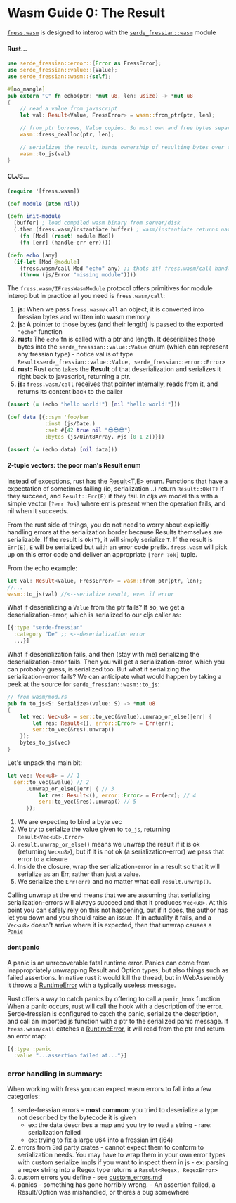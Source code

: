 # Wasm Guide 0: The Result
[`fress.wasm`](https://github.com/pkpkpk/fress/blob/master/src/main/cljs/fress/wasm.cljs) is designed to interop with the [`serde_fressian::wasm`](https://github.com/pkpkpk/serde-fressian/blob/master/src/wasm/mod.rs) module


#### Rust...
```rust
use serde_fressian::error::{Error as FressError};
use serde_fressian::value::{Value};
use serde_fressian::wasm::{self};

#[no_mangle]
pub extern "C" fn echo(ptr: *mut u8, len: usize) -> *mut u8
{
    // read a value from javascript
    let val: Result<Value, FressError> = wasm::from_ptr(ptr, len);

    // from_ptr borrows, Value copies. So must own and free bytes separately.
    wasm::fress_dealloc(ptr, len);

    // serializes the result, hands ownership of resulting bytes over to js
    wasm::to_js(val)
}
```
#### CLJS...

```Clojure
(require '[fress.wasm])

(def module (atom nil))

(defn init-module
  [buffer] ; load compiled wasm binary from server/disk
  (.then (fress.wasm/instantiate buffer) ; wasm/instantiate returns native promise
    (fn [Mod] (reset! module Mod))
    (fn [err] (handle-err err))))

(defn echo [any]
  (if-let [Mod @module]
    (fress.wasm/call Mod "echo" any) ;; thats it! fress.wasm/call handles pointers for you.
    (throw (js/Error "missing module"))))
```

The `fress.wasm/IFressWasmModule` protocol offers primitives for module interop but in practice all you need is `fress.wasm/call`:

  1. __js:__ When we pass `fress.wasm/call` an object, it is converted into fressian bytes and written into wasm memory
  2. __js:__ A pointer to those bytes (and their length) is passed to the exported `"echo"` function
  3. __rust:__ The `echo` fn is called with a ptr and length. It deserializes those bytes into the `serde_fressian::value::Value` enum (which can represent any fressian type)
    - notice val is of type `Result<serde_fressian::value::Value, serde_fressian::error::Error>`
  4. __rust:__ Rust `echo` takes the __Result__ of that deserialization and serializes it right back to javascript, returning a ptr.
  5. __js:__ `fress.wasm/call` receives that pointer internally, reads from it, and returns its content back to the caller

```clojure
(assert (= (echo "hello world!") [nil "hello world!"]))

(def data [{::sym 'foo/bar
            :inst (js/Date.)
            :set #{42 true nil "😎😎😎"}
            :bytes (js/Uint8Array. #js [0 1 2])}])

(assert (= (echo data) [nil data]))
```


#### 2-tuple vectors: the poor man's Result enum
Instead of exceptions, rust has the [Result&lt;T,E&gt;][Result] enum. Functions that have a expectation of sometimes failing (io, serialization...) return `Result::Ok(T)` if they succeed, and `Result::Err(E)` if they fail. In cljs we model this with a simple vector `[?err ?ok]` where err is present when the operation fails, and nil when it succeeds.

From the rust side of things, you do not need to worry about explicitly handling errors at the serialization border because Results themselves are serializable. If the result is `Ok(T)`, it will simply serialize `T`. If the result is `Err(E)`, `E` will be serialized but with an error code prefix. `fress.wasm` will pick up on this error code and deliver an appropriate `[?err ?ok]` tuple.  

From the echo example:

```rust
let val: Result<Value, FressError> = wasm::from_ptr(ptr, len);
//...
wasm::to_js(val) //<--serialize result, even if error
```

What if deserializing a `Value` from the ptr fails? If so, we get a deserialization-error, which is serialized to our cljs caller as:

```clojure
[{:type "serde-fressian"
  :category "De" ;; <--deserialization error
  ...}]
```

What if deserialization fails, and then (stay with me) serializing the deserialization-error fails. Then you will get a serialization-error, which you can probably guess, is serialized too. But what if serializing the serialization-error fails? We can anticipate what would happen by taking a peek at the source for `serde_fressian::wasm::to_js`:

```rust
// from wasm/mod.rs
pub fn to_js<S: Serialize>(value: S) -> *mut u8
{
    let vec: Vec<u8> = ser::to_vec(&value).unwrap_or_else(|err| {
        let res: Result<(), error::Error> = Err(err);
        ser::to_vec(&res).unwrap()
    });
    bytes_to_js(vec)
}
```

Let's unpack the main bit:

```rust
let vec: Vec<u8> = // 1
  ser::to_vec(&value) // 2
      .unwrap_or_else(|err| { // 3
          let res: Result<(), error::Error> = Err(err); // 4
          ser::to_vec(&res).unwrap() // 5
      });
```
1. We are expecting to bind a byte vec
2. We try to serialize the value given to `to_js`, returning `Result<Vec<u8>,Error>`
3. `result.unwrap_or_else()` means we unwrap the result if it is ok (returning `Vec<u8>`), but if it is not ok (a serialization-error) we pass that error to a closure
4. Inside the closure, wrap the serialization-error in a result so that it will serialize as an Err, rather than just a value.
5. We serialize the `Err(err)` and no matter what call `result.unwrap()`.

Calling unwrap at the end means that we are assuming that serializing serialization-errors will always succeed and that it produces `Vec<u8>`. At this point you can safely rely on this not happening, but if it does, the author has let you down and you should raise an issue. If in actuality it fails, and a `Vec<u8>` doesn't arrive where it is expected, then that unwrap causes a [`Panic`][Panic]



#### dont panic
A panic is an unrecoverable fatal runtime error. Panics can come from inappropriately unwrapping Result and Option types, but also things such as failed assertions. In native rust it would kill the thread, but in WebAssembly it throws a [RuntimeError][Runtime] with a typically useless message.

Rust offers a way to catch panics by offering to call a `panic_hook` function. When a panic occurs, rust will call the hook with a description of the error. Serde-fressian is configured to catch the panic, serialize the description, and call an imported js function with a ptr to the serialized panic message. If `fress.wasm/call` catches a [RuntimeError][Runtime], it will read from the ptr and return an error map:

```clojure
[{:type :panic
  :value "...assertion failed at..."}]
```

### error handling in summary:

When working with fress you can expect wasm errors to fall into a few categories:
  1. serde-fressian errors
    - __most common__: you tried to deserialize a type not described by the bytecode it is given
      - ex: the data describes a map and you try to read a string
    - rare: serialization failed
      - ex: trying to fix a large u64 into a fressian int (i64)
  2. errors from 3rd party crates
    - cannot expect them to conform to serialization needs. You may have to wrap them in your own error types with custom serialize impls if you want to inspect them in js
    - ex: parsing a regex string into a Regex type returns a `Result<Regex, RegexError>`
  3. custom errors you define
    - see [custom_errors.md](custom_errors.md)
  4. panics
    - something has gone horribly wrong.
    - An assertion failed, a Result/Option was mishandled, or theres a bug somewhere

[serde-fressian]: https://github.com/pkpkpk/serde-fressian
[Result]: https://doc.rust-lang.org/std/result
[Panic]: https://doc.rust-lang.org/std/panic
[Runtime]: https://developer.mozilla.org/en-US/docs/Web/JavaScript/Reference/Global_Objects/WebAssembly/RuntimeError

